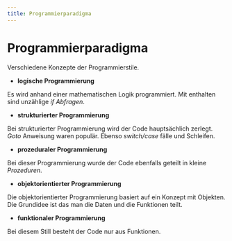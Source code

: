 ```yaml
---
title: Programmierparadigma
---
```


# Programmierparadigma

Verschiedene Konzepte der Programmierstile.

-   **logische Programmierung**

Es wird anhand einer mathematischen Logik programmiert. Mit enthalten
sind unzählige *if Abfragen*.

-   **strukturierter Programmierung**

Bei strukturierter Programmierung wird der Code hauptsächlich zerlegt.
*Goto* Anweisung waren populär. Ebenso *switch/case* fälle und
Schleifen.

-   **prozeduraler Programmierung**

Bei dieser Programmierung wurde der Code ebenfalls geteilt in kleine
*Prozeduren*.

-   **objektorientierter Programmierung**

Die objektorientierter Programmierung basiert auf ein Konzept mit
Objekten. Die Grundidee ist das man die Daten und die Funktionen teilt.

-   **funktionaler Programmierung**

Bei diesem Still besteht der Code nur aus Funktionen.

